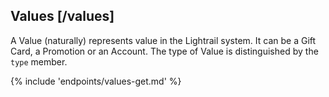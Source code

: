 ## Values [/values]
<a name="advanced-values" />

A Value (naturally) represents value in the Lightrail system.  It can be a Gift Card, a Promotion or an Account.  The type of Value is distinguished by the `type` member.

{% include 'endpoints/values-get.md' %}
